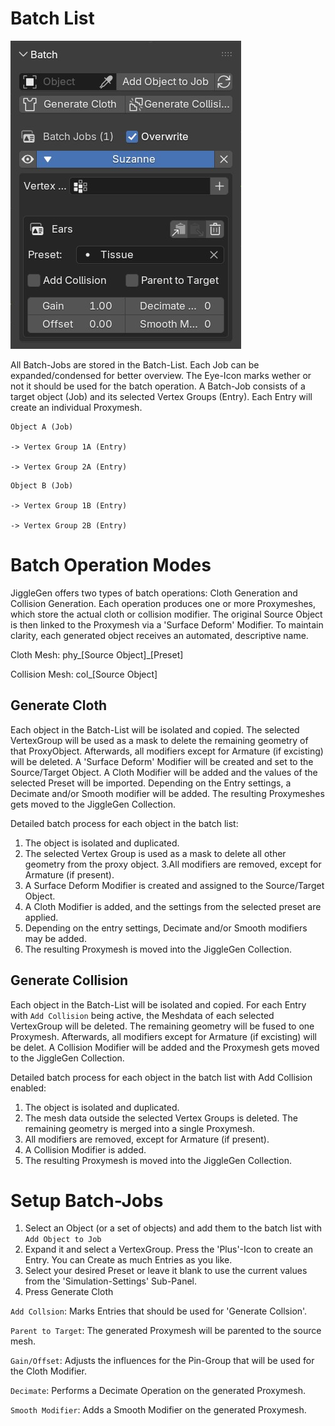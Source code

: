 
# Batch List

<img src="../img/batch_01.jpg" alt="Batch List"> 

All Batch-Jobs are stored in the Batch-List. Each Job can be expanded/condensed for better overview. The Eye-Icon marks wether or not it should be used for the batch operation.
A Batch-Job consists of a target object (Job) and its selected Vertex Groups (Entry). Each Entry will create an individual Proxymesh. 

```
Object A (Job)

-> Vertex Group 1A (Entry)

-> Vertex Group 2A (Entry)
```


```
Object B (Job)

-> Vertex Group 1B (Entry)

-> Vertex Group 2B (Entry)
````

# Batch Operation Modes

JiggleGen offers two types of batch operations: Cloth Generation and Collision Generation. 
Each operation produces one or more Proxymeshes, which store the actual cloth or collision modifier. 
The original Source Object is then linked to the Proxymesh via a 'Surface Deform' Modifier. To maintain clarity, each generated object receives an automated, descriptive name.

Cloth Mesh: phy_[Source Object]_[Preset]

Collision Mesh: col_[Source Object]


## Generate Cloth

Each object in the Batch-List will be isolated and copied. The selected VertexGroup will be used as a mask to delete the remaining geometry of that ProxyObject. 
Afterwards, all modifiers except for Armature (if excisting) will be deleted. A 'Surface Deform' Modifier will be created and set to the Source/Target Object. A Cloth Modifier will be added and the values of the selected Preset will be imported. 
Depending on the Entry settings, a Decimate and/or Smooth modifier will be added. The resulting Proxymeshes gets moved to the JiggleGen Collection.

Detailed batch process for each object in the batch list:

1. The object is isolated and duplicated.
2. The selected Vertex Group is used as a mask to delete all other geometry from the proxy object.
3.All modifiers are removed, except for Armature (if present).
4. A Surface Deform Modifier is created and assigned to the Source/Target Object.
5. A Cloth Modifier is added, and the settings from the selected preset are applied.
6. Depending on the entry settings, Decimate and/or Smooth modifiers may be added.
7. The resulting Proxymesh is moved into the JiggleGen Collection.

## Generate Collision

Each object in the Batch-List will be isolated and copied. For each Entry with `Add Collision` being active, the Meshdata of each selected VertexGroup will be deleted. The remaining geometry will be fused to one Proxymesh. Afterwards, all modifiers except for Armature (if excisting) will be delet. 
A Collision Modifier will be added and the Proxymesh gets moved to the JiggleGen Collection.

Detailed batch process for each object in the batch list with Add Collision enabled:

1. The object is isolated and duplicated.
2. The mesh data outside the selected Vertex Groups is deleted. The remaining geometry is merged into a single Proxymesh.
3. All modifiers are removed, except for Armature (if present).
4. A Collision Modifier is added.
5. The resulting Proxymesh is moved into the JiggleGen Collection.


# Setup Batch-Jobs

1. Select an Object (or a set of objects) and add them to the batch list with `Add Object to Job`
2. Expand it and select a VertexGroup. Press the 'Plus'-Icon to create an Entry. You can Create as much Entries as you like.
3. Select your desired Preset or leave it blank to use the current values from the 'Simulation-Settings' Sub-Panel.
4. Press Generate Cloth

`Add Collsion`: Marks Entries that should be used for 'Generate Collsion'.

`Parent to Target`: The generated Proxymesh will be parented to the source mesh.

`Gain/Offset`: Adjusts the influences for the Pin-Group that will be used for the Cloth Modifier.

`Decimate`: Performs a Decimate Operation on the generated Proxymesh.

`Smooth Modifier`: Adds a Smooth Modifier on the generated Proxymesh.
